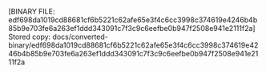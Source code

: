[BINARY FILE: edf698da1019cd88681cf6b5221c62afe65e3f4c6cc3998c374619e4246b4b85b9e703fe6a263ef1ddd343091c7f3c9c6eefbe0b947f2508e941e2111f2a]
Stored copy: docs/converted-binary/edf698da1019cd88681cf6b5221c62afe65e3f4c6cc3998c374619e4246b4b85b9e703fe6a263ef1ddd343091c7f3c9c6eefbe0b947f2508e941e2111f2a
